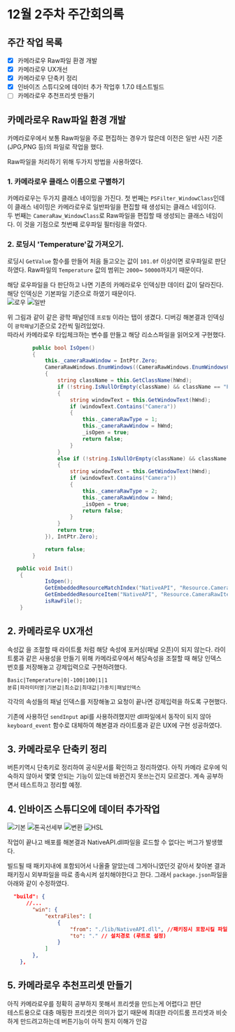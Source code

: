 # 12월 2주차 주간회의록

## 주간 작업 목록

- [x] 카메라로우 Raw파일 환경 개발
- [x] 카메라로우 UX개선
- [x] 카메라로우 단축키 정리
- [x] 인바이즈 스튜디오에 데이터 추가 작업후 1.7.0 테스트빌드
- [ ] 카메라로우 추천프리셋 만들기

## 카메라로우 Raw파일 환경 개발

카메라로우에서 보통 Raw파일을 주로 편집하는 경우가 많은데 이전은 일반 사진 기준(JPG,PNG 등)의 파일로 작업을 했다.

Raw파일을 처리하기 위해 두가지 방법을 사용하였다.

### 1. 카메라로우 클래스 이름으로 구별하기

카메라로우는 두가지 클래스 네이밍을 가진다. 첫 번째는 `PSFilter_WindowClass`인데 이 클래스 네이밍은 카메라로우로 일반파일을 편집할 때 생성되는 클래스 네임이다.  
두 번째는 `CameraRaw_WindowClass`로 Raw파일을 편집할 때 생성되는 클래스 네임이다.
이 것을 기점으로 첫번째 로우파일 필터링을 하였다.

### 2. 로딩시 'Temperature'값 가져오기.

로딩시 `GetValue` 함수를 만들어 처음 들고오는 값이 `101.0f` 이상이면 로우파일로 판단하였다. Raw파일의 `Temperature` 값의 범위는 `2000`~ `50000`까지기 때문이다.

해당 로우파일을 다 판단하고 나면 기존의 카메라로우 인덱싱한 데이터 값이 달라진다.  
해당 인덱싱은 기본파일 기준으로 하였기 때문이다.  
![로우](./asset/로우.png)
![일반](./asset/일반.png)

위 그림과 같이 같은 광학 패널인데 `프로필` 이라는 탭이 생겼다. 디버깅 해본결과 인덱싱이 `광학패널`기준으로 2칸씩 밀려있었다.  
따라서 카메라로우 타입체크하는 변수를 만들고 해당 리소스파일을 읽어오게 구현했다.

```c#
        public bool IsOpen()
        {
            this._cameraRawWindow = IntPtr.Zero;
            CameraRawWindows.EnumWindows((CameraRawWindows.EnumWindowsCallback)((hWnd, lParam) =>
            {
                string className = this.GetClassName(hWnd);
                if (!string.IsNullOrEmpty(className) && className == "PSFilter_WindowClass")
                {
                    string windowText = this.GetWindowText(hWnd);
                    if (windowText.Contains("Camera"))
                    {
                        this._cameraRawType = 1;
                        this._cameraRawWindow = hWnd;
                        _isOpen = true;
                        return false;
                    }
                }
                else if (!string.IsNullOrEmpty(className) && className == "CameraRaw_WindowClass")
                {
                    string windowText = this.GetWindowText(hWnd);
                    if (windowText.Contains("Camera"))
                    {
                        this._cameraRawType = 2;
                        this._cameraRawWindow = hWnd;
                        _isOpen = true;
                        return false;
                    }
                }
                return true;
            }), IntPtr.Zero);

            return false;
        }
```

```c#
   public void Init()
    {
            IsOpen();
            GetEmbeddedResourceMatchIndex("NativeAPI", "Resource.CameraRawIndex" + _cameraRawType + ".txt");
            GetEmbeddedResourceItem("NativeAPI", "Resource.CameraRawItem.txt");
            isRawFile();
    }
```

## 2. 카메라로우 UX개선

속성값 을 조절할 때 라이트룸 처럼 해당 속성에 포커싱(패널 오픈)이 되지 않는다. 라이트룸과 같은 사용성을 만들기 위해 카메라로우에서 해당속성을 조절할 때 해당 인덱스 번호를 저장해놓고 강제입력으로 구현하려했다.

```
Basic|Temperature|0|-100|100|1|1
분류|파라미터명|기본값|최소값|최대값|가중치|패널인덱스
```

각각의 속성들의 패널 인덱스를 저장해놓고 요청이 끝나면 강제입력을 하도록 구현했다.

기존에 사용하던 `sendInput` api를 사용하려했지만 dll파일에서 동작이 되지 않아 `keyboard_event` 함수로 대체하여 해본결과 라이트룸과 같은 UX에 구현 성공하였다.

## 3. 카메라로우 단축키 정리

버튼키역시 단축키로 정리하여 공식문서를 확인하고 정리하였다.
아직 카메라 로우에 익숙하지 않아서 몇몇 안되는 기능이 있는데 바뀐건지 못쓰는건지 모르겠다. 계속 공부하면서 테스트하고 정리할 예정.

## 4. 인바이즈 스튜디오에 데이터 추가작업

![기본](./asset/기본.png)
![톤곡선세부](./asset/톤곡선세부.png)
![변환](./asset/변환.png)
![HSL](./asset/HSL.png)

작업이 끝나고 배포를 해본결과 NativeAPI.dll파일을 로드할 수 없다는 버그가 발생했다.

빌드될 때 패키지내에 포함되어서 나올줄 알았는데 그게아니였던것 같아서 찾아본 결과
패키징시 외부파일을 따로 종속시켜 설치해야한다고 한다. 그래서 `package.json`파일을 아래와 같이 수정하였다.

```json
  "build": {
      //...
        "win": {
            "extraFiles": [
                {
                    "from": "./lib/NativeAPI.dll", //패키징시 포함시킬 파일
                    "to": "." // 설치경로 (루트로 설정)
                }
            ]
        },
    },
```

## 5. 카메라로우 추천프리셋 만들기

아직 카메라로우를 정확히 공부하지 못해서 프리셋을 만드는게 어렵다고 판단  
테스트용으로 대충 매핑한 프리셋은 의미가 없기 때문에 최대한 라이트룸 프리셋과 비슷하게 만드려고하는데 버튼기능이 아직 뭔지 이해가 안감
